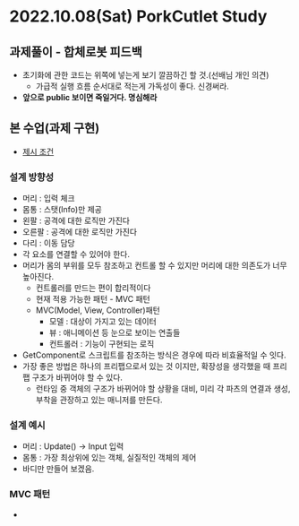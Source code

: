 # 2022.10.08(Sat) PorkCutlet Study

## 과제풀이 - 합체로봇 피드백
- 초기화에 관한 코드는 위쪽에 넣는게 보기 깔끔하긴 할 것.(선배님 개인 의견)
  - 가급적 실행 흐름 순서대로 적는게 가독성이 좋다. 신경써라.
- **앞으로 public 보이면 죽일거다. 명심해라**

## 본 수업(과제 구현)
- [제시 조건](https://github.com/Kjaeseong/PorkCutletStudyGroup/blob/main/UnityStudy/221004_Report/221004_Report.md)

### 설계 방향성
- 머리 : 입력 체크
- 몸통 : 스탯(Info)만 제공
- 왼팔 : 공격에 대한 로직만 가진다
- 오른팔 : 공격에 대한 로직만 가진다
- 다리 : 이동 담당
- 각 요소를 연결할 수 있어야 한다.
- 머리가 몸의 부위를 모두 참조하고 컨트롤 할 수 있지만 머리에 대한 의존도가 너무 높아진다.
  - 컨트롤러를 만드는 편이 합리적이다
  - 현재 적용 가능한 패턴 - MVC 패턴
  - MVC(Model, View, Controller)패턴
    - 모델 : 대상이 가지고 있는 데이터
    - 뷰 : 애니메이션 등 눈으로 보이는 연출들
    - 컨트롤러 : 기능이 구현되는 로직
- GetComponent로 스크립트를 참조하는 방식은 경우에 따라 비효율적일 수 잇다.
- 가장 좋은 방법은 하나의 프리팹으로서 있는 것 이지만, 확장성을 생각했을 때 프리팹 구조가 바뀌어야 할 수 있다.
  - 런타임 중 객체의 구조가 바뀌어야 할 상황을 대비, 미리 각 파츠의 연결과 생성, 부착을 관장하고 있는 매니저를 만든다.

### 설계 예시
- 머리 : Update() -> Input 입력
- 몸통 : 가장 최상위에 있는 객체, 실질적인 객체의 제어
- 바디만 만들어 보겠음.


### MVC 패턴
-